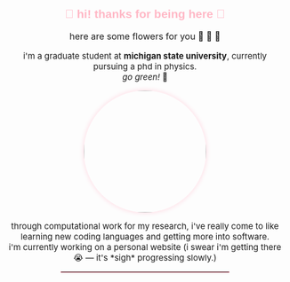 <div align="center">

<h2 style="color:#ffb7c5; font-family: Verdana, sans-serif;">🌸 hi! thanks for being here 🌸</h2>

<p style="font-size:16px;">  
here are some flowers for you 🌸 🌺 🌷  
</p>

<p style="font-size:15px;">  
i'm a graduate student at <b>michigan state university</b>, currently pursuing a phd in physics.  
<br>
<em>go green!</em> 🌿  
</p>

<img src="https://github.com/user-attachments/assets/285d7cac-2963-4b39-a23a-3b719112084b" width="220" height="220" style="border-radius:50%; box-shadow: 0 0 10px #ffd6e0;"/>

<p style="font-size:15px;">  
through computational work for my research, i've really come to like learning new coding languages and getting more into software.  
<br>
i'm currently working on a personal website (i swear i'm getting there 😭 — it's *sigh* progressing slowly.)  
</p>

<hr style="width:60%; border: 1px solid #ffb7c5;">

</div>

<!--
**singhp99/singhp99** is a ✨ _special_ ✨ repository because its `README.md` (this file) appears on your GitHub profile.

Here are some ideas to get you started:

- 🔭 I’m currently working on ...
- 🌱 I’m currently learning ...
- 👯 I’m looking to collaborate on ...
- 🤔 I’m looking for help with ...
- 💬 Ask me about ...
- 📫 How to reach me: ...
- 😄 Pronouns: ...
- ⚡ Fun fact: ...
-->
